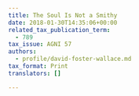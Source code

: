 ```yaml
---
title: The Soul Is Not a Smithy
date: 2018-01-30T14:35:06+00:00
related_tax_publication_term:
  - 789
tax_issue: AGNI 57
authors:
  - profile/david-foster-wallace.md
tax_format: Print
translators: []

---
```

